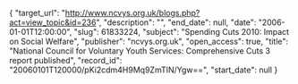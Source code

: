 {
  "target_url": "http://www.ncvys.org.uk/blogs.php?act=view_topic&id=236", 
  "description": "", 
  "end_date": null, 
  "date": "2006-01-01T12:00:00", 
  "slug": 61833224, 
  "subject": "Spending Cuts 2010: Impact on Social Welfare", 
  "publisher": "ncvys.org.uk", 
  "open_access": true, 
  "title": "National Council for Voluntary Youth Services: Comprehensive Cuts 3 report published", 
  "record_id": "20060101T120000/pKi2cdm4H9Mq9ZmTIN/Ygw==", 
  "start_date": null
}

